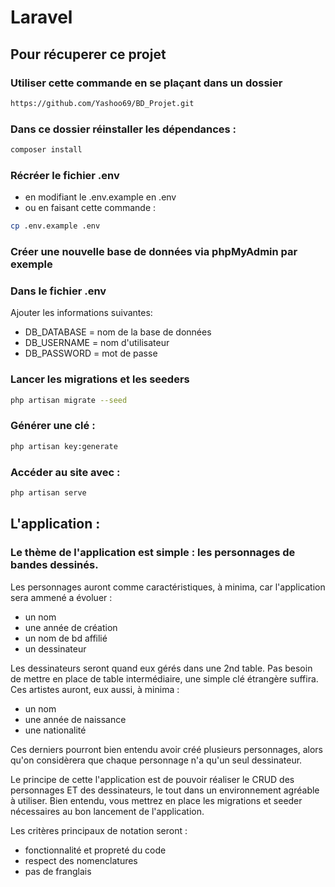 # Laravel

## Pour récuperer ce projet

### Utiliser cette commande en se plaçant dans un dossier
```bash
https://github.com/Yashoo69/BD_Projet.git
```
### Dans ce dossier réinstaller les dépendances :
```bash
composer install
```

### Récréer le fichier .env

- en modifiant le .env.example en .env
- ou en faisant cette commande :
```bash
cp .env.example .env
```

### Créer une nouvelle base de données via phpMyAdmin par exemple

### Dans le fichier .env
Ajouter les informations suivantes:
- DB_DATABASE = nom de la base de données
- DB_USERNAME = nom d'utilisateur
- DB_PASSWORD = mot de passe

### Lancer les migrations et les seeders
```bash
php artisan migrate --seed
```

### Générer une clé :
```bash
php artisan key:generate
```

### Accéder au site avec :
```bash
php artisan serve
```


## L'application :

### Le thème de l'application est simple : les personnages de bandes dessinés.
Les personnages auront comme caractéristiques, à minima, car l'application sera ammené a évoluer :
- un nom 
- une année de création 
- un nom de bd affilié
- un dessinateur

Les dessinateurs seront quand eux gérés dans une 2nd table. Pas besoin de mettre en place de table intermédiaire, une simple clé étrangère suffira.
Ces artistes auront, eux aussi, à minima :
- un nom
- une année de naissance
- une nationalité

Ces derniers pourront bien entendu avoir créé plusieurs personnages, alors qu'on considèrera que chaque personnage n'a qu'un seul dessinateur.

Le principe de cette l'application est de pouvoir réaliser le CRUD des personnages ET des dessinateurs, le tout dans un environnement agréable à utiliser.
Bien entendu, vous mettrez en place les migrations et seeder nécessaires au bon lancement de l'application.


Les critères principaux de notation seront :
- fonctionnalité et propreté du code
- respect des nomenclatures
- pas de franglais
